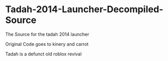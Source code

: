 # Tadah-2014-Launcher-Decompiled-Source
The Source for the tadah 2014 launcher 

Original Code goes to kinery and carrot 

Tadah is a defunct old roblox revival 
